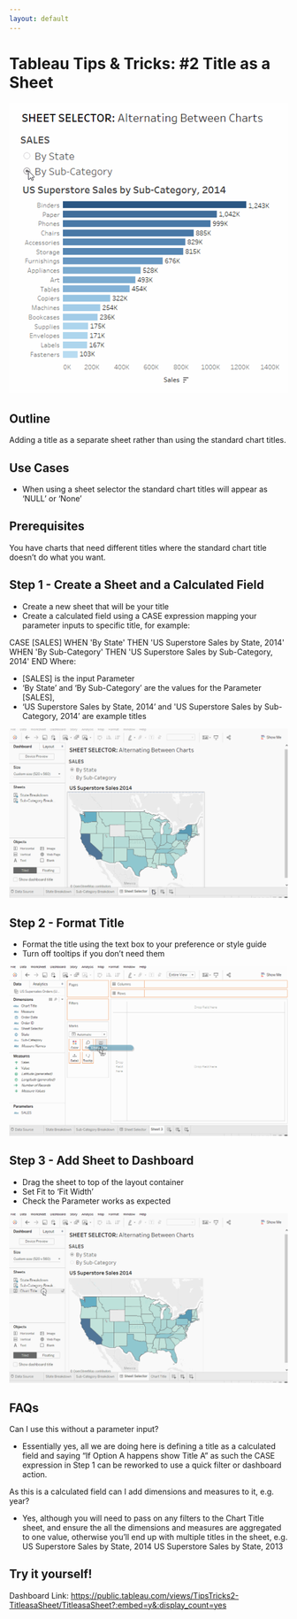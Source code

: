 ```yaml
---
layout: default
---
```

# Tableau Tips & Tricks: #2 Title as a Sheet

![Title as a Sheet](gifs/t&t_02_titles_as_sheet/title_as_sheet_final.gif "Title as a Sheet")

## Outline

Adding a title as a separate sheet rather than using the standard chart titles. 

## Use Cases
- When using a sheet selector the standard chart titles will appear as ‘NULL’ or ‘None’


## Prerequisites 

You have charts that need different titles where the standard chart title doesn’t do what you want.


## Step 1 - Create a Sheet and a Calculated Field
- Create a new sheet that will be your title
- Create a calculated field using a CASE expression mapping your parameter inputs to specific title, for example:

CASE [SALES]
WHEN 'By State' THEN 'US Superstore Sales by State, 2014'
WHEN 'By Sub-Category' THEN 'US Superstore Sales by Sub-Category, 2014'
END
Where:

- [SALES] is the input Parameter
- ‘By State’ and ‘By Sub-Category’ are the values for the Parameter [SALES],
- ‘US Superstore Sales by State, 2014’ and 'US Superstore Sales by Sub-Category, 2014’ are example titles

![Step 1](gifs/t&t_02_titles_as_sheet/title_as_sheet_1_create_sheet_and_calc_field.gif "Step 1")
## Step 2 - Format Title
- Format the title using the text box to your preference or style guide
- Turn off tooltips if you don’t need them

![Step 2](gifs/t&t_02_titles_as_sheet/title_as_sheet_2_create_chart_title.gif "Step 2")

## Step 3 - Add Sheet to Dashboard
- Drag the sheet to top of the layout container
- Set Fit to ‘Fit Width’
- Check the Parameter works as expected

![Step 3](gifs/t&t_02_titles_as_sheet/title_as_sheet_3_add_title_to_dashboard.gif "Step 3")

## FAQs

Can I use this without a parameter input?

- Essentially yes, all we are doing here is defining a title as a calculated field and saying “If Option A happens show Title A” as such the CASE expression in Step 1 can be reworked to use a quick filter or dashboard action.

As this is a calculated field can I add dimensions and measures to it, e.g. year?

- Yes, although you will need to pass on any filters to the Chart Title sheet, and ensure the all the dimensions and measures are aggregated to one value, otherwise you’ll end up with multiple titles in the sheet, e.g. 
        US Superstore Sales by State, 2014
        US Superstore Sales by State, 2013

## Try it yourself!
Dashboard Link: <https://public.tableau.com/views/TipsTricks2-TitleasaSheet/TitleasaSheet?:embed=y&:display_count=yes>